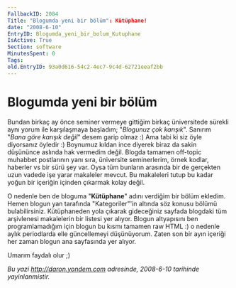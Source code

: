 ```yaml
---
FallbackID: 2084
Title: "Blogumda yeni bir bölüm": Kütüphane!
date: "2008-6-10"
EntryID: Blogumda_yeni_bir_bolum_Kutuphane
IsActive: True
Section: software
MinutesSpent: 0
Tags: 
old.EntryID: 93a0d616-54c2-4ec7-9c4d-62721eeaf2bb
---
```

# Blogumda yeni bir bölüm
Bundan birkaç ay önce seminer vermeye gittiğim birkaç üniversitede
sürekli aynı yorum ile karşılaşmaya başladım; "*Blogunuz çok karışık*".
Sanırım "*Bana göre karışık değil*" desem garip olmaz :) Ama tabi ki siz
öyle diyorsanız öyledir :) Boynumuz kıldan ince diyerek biraz da sakin
düşününce aslında hak vermedim değil. Blogda tamamen off-topic muhabbet
postlarının yanı sıra, üniversite seminerlerim, örnek kodlar, haberler
vs bir sürü şey var. Oysa tüm bunların arasında bir de gerçekten uzun
vadede işe yarar makaleler mevcut. Bu makaleleri tutup bu kadar yoğun
bir içeriğin içinden çıkarmak kolay değil.

O nedenle ben de bloguma "**Kütüphane**" adını verdiğim bir bölüm
ekledim. Hemen blogun yan tarafında "Kategoriler"'in altında söz konusu
bölümü bulabilirsiniz. Kütüphaneden yola çıkarak gideceğiniz sayfada
blogdaki tüm arşivlenesi makalelerin bir listesi yer alıyor. Blogun
altyapısını ben programlamadığım için blogun bu kısmı tamamen raw HTML
:) o nedenle aylık periodlarda elle güncellemeyi düşünüyorum. Zaten son
bir ayın içeriği her zaman blogun ana sayfasında yer alıyor.

Umarım faydalı olur ;)



*Bu yazi http://daron.yondem.com adresinde, 2008-6-10 tarihinde yayinlanmistir.*
